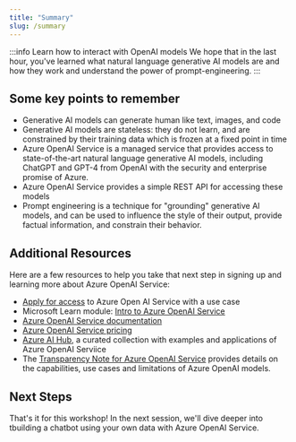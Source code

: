 ```yaml
---
title: "Summary"
slug: /summary
---
```


:::info Learn how to interact with OpenAI models
We hope that in the last hour, you've learned what natural language generative AI models are and how they work and understand the power of prompt-engineering.
:::

## Some key points to remember

- Generative AI models can generate human like text, images, and code
- Generative AI models are stateless: they do not learn, and are constrained by their training data which is frozen at a fixed point in time
- Azure OpenAI Service is a managed service that provides access to state-of-the-art natural language generative AI models, including ChatGPT and GPT-4 from OpenAI with the security and enterprise promise of Azure.
- Azure OpenAI Service provides a simple REST API for accessing these models
- Prompt engineering is a technique for "grounding" generative AI models, and can be used to influence the style of their output, provide factual information, and constrain their behavior.

## Additional Resources

Here are a few resources to help you take that next step in signing up and learning more about Azure OpenAI Service:

- [Apply for access](https://aka.ms/oaiapply) to Azure Open AI Service with a use case
- Microsoft Learn module: [Intro to Azure OpenAI Service](https://learn.microsoft.com/en-us/training/modules/explore-azure-openai/)
- [Azure OpenAI Service documentation](https://learn.microsoft.com/en-us/azure/cognitive-services/openai/)
- [Azure OpenAI Service pricing](https://azure.microsoft.com/en-us/products/cognitive-services/openai-service/#pricing)
- [Azure AI Hub](https://github.com/Azure-Samples/azure-ai), a curated collection with examples and applications of Azure OpenAI Serviice
- The [Transparency Note for Azure OpenAI Service](https://learn.microsoft.com/en-us/legal/cognitive-services/openai/transparency-note) provides details on the capabilities, use cases and limitations of Azure OpenAI models.

## Next Steps

That's it for this workshop! In the next session, we'll dive deeper into tbuilding a chatbot using your own data with Azure OpenAI Service.
